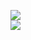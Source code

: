 [![](https://img.shields.io/badge/Made%20With-Github%20Spray-lightgrey.svg?style=for-the-badge&logo=github)](https://github.com/Annihil/github-spray#31775)  
[![](https://i.imgur.com/2DrTn0Z.gif)](https://github.com/Annihil/github-spray)